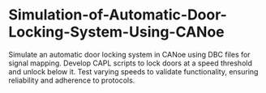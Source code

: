 # Simulation-of-Automatic-Door-Locking-System-Using-CANoe
Simulate an automatic door locking system in CANoe using DBC files for signal mapping. Develop CAPL scripts to lock doors at a speed threshold and unlock below it. Test varying speeds to validate functionality, ensuring reliability and adherence to protocols.
